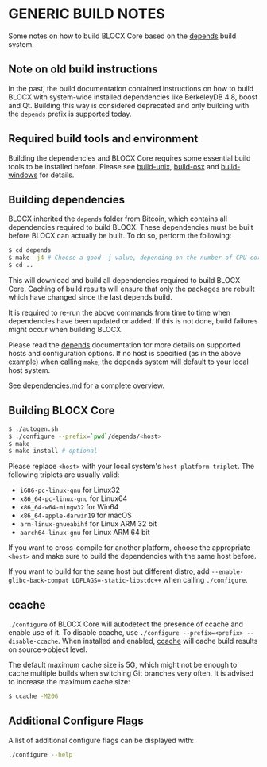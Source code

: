 GENERIC BUILD NOTES
====================
Some notes on how to build BLOCX Core based on the [depends](../depends/README.md) build system.

Note on old build instructions
------------------------------
In the past, the build documentation contained instructions on how to build BLOCX with system-wide installed dependencies
like BerkeleyDB 4.8, boost and Qt. Building this way is considered deprecated and only building with the `depends` prefix
is supported today.

Required build tools and environment
------------------------------------
Building the dependencies and BLOCX Core requires some essential build tools to be installed before. Please see
[build-unix](build-unix.md), [build-osx](build-osx.md) and [build-windows](build-windows.md) for details.

Building dependencies
---------------------
BLOCX inherited the `depends` folder from Bitcoin, which contains all dependencies required to build BLOCX. These
dependencies must be built before BLOCX can actually be built. To do so, perform the following:

```bash
$ cd depends
$ make -j4 # Choose a good -j value, depending on the number of CPU cores available
$ cd ..
```

This will download and build all dependencies required to build BLOCX Core. Caching of build results will ensure that only
the packages are rebuilt which have changed since the last depends build.

It is required to re-run the above commands from time to time when dependencies have been updated or added. If this is
not done, build failures might occur when building BLOCX.

Please read the [depends](../depends/README.md) documentation for more details on supported hosts and configuration
options. If no host is specified (as in the above example) when calling `make`, the depends system will default to your
local host system. 

See [dependencies.md](dependencies.md) for a complete overview.

Building BLOCX Core
---------------------

```bash
$ ./autogen.sh
$ ./configure --prefix=`pwd`/depends/<host>
$ make
$ make install # optional
```

Please replace `<host>` with your local system's `host-platform-triplet`. The following triplets are usually valid:
- `i686-pc-linux-gnu` for Linux32
- `x86_64-pc-linux-gnu` for Linux64
- `x86_64-w64-mingw32` for Win64
- `x86_64-apple-darwin19` for macOS
- `arm-linux-gnueabihf` for Linux ARM 32 bit
- `aarch64-linux-gnu` for Linux ARM 64 bit

If you want to cross-compile for another platform, choose the appropriate `<host>` and make sure to build the
dependencies with the same host before.

If you want to build for the same host but different distro, add `--enable-glibc-back-compat LDFLAGS=-static-libstdc++` when calling `./configure`.


ccache
------
`./configure` of BLOCX Core will autodetect the presence of ccache and enable use of it. To disable ccache, use
`./configure --prefix=<prefix> --disable-ccache`. When installed and enabled, [ccache](https://ccache.samba.org/) will
cache build results on source->object level.

The default maximum cache size is 5G, which might not be enough to cache multiple builds when switching Git branches
very often. It is advised to increase the maximum cache size:

```bash
$ ccache -M20G
```

Additional Configure Flags
--------------------------
A list of additional configure flags can be displayed with:

```bash
./configure --help
```
